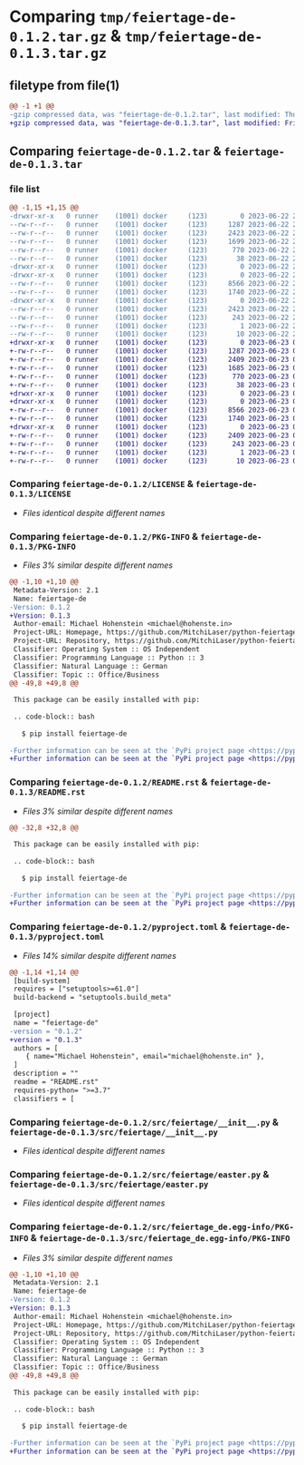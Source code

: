 # Comparing `tmp/feiertage-de-0.1.2.tar.gz` & `tmp/feiertage-de-0.1.3.tar.gz`

## filetype from file(1)

```diff
@@ -1 +1 @@
-gzip compressed data, was "feiertage-de-0.1.2.tar", last modified: Thu Jun 22 23:21:09 2023, max compression
+gzip compressed data, was "feiertage-de-0.1.3.tar", last modified: Fri Jun 23 07:39:45 2023, max compression
```

## Comparing `feiertage-de-0.1.2.tar` & `feiertage-de-0.1.3.tar`

### file list

```diff
@@ -1,15 +1,15 @@
-drwxr-xr-x   0 runner    (1001) docker     (123)        0 2023-06-22 23:21:09.634459 feiertage-de-0.1.2/
--rw-r--r--   0 runner    (1001) docker     (123)     1287 2023-06-22 23:20:51.000000 feiertage-de-0.1.2/LICENSE
--rw-r--r--   0 runner    (1001) docker     (123)     2423 2023-06-22 23:21:09.634459 feiertage-de-0.1.2/PKG-INFO
--rw-r--r--   0 runner    (1001) docker     (123)     1699 2023-06-22 23:20:51.000000 feiertage-de-0.1.2/README.rst
--rw-r--r--   0 runner    (1001) docker     (123)      770 2023-06-22 23:20:51.000000 feiertage-de-0.1.2/pyproject.toml
--rw-r--r--   0 runner    (1001) docker     (123)       38 2023-06-22 23:21:09.634459 feiertage-de-0.1.2/setup.cfg
-drwxr-xr-x   0 runner    (1001) docker     (123)        0 2023-06-22 23:21:09.630459 feiertage-de-0.1.2/src/
-drwxr-xr-x   0 runner    (1001) docker     (123)        0 2023-06-22 23:21:09.634459 feiertage-de-0.1.2/src/feiertage/
--rw-r--r--   0 runner    (1001) docker     (123)     8566 2023-06-22 23:20:51.000000 feiertage-de-0.1.2/src/feiertage/__init__.py
--rw-r--r--   0 runner    (1001) docker     (123)     1740 2023-06-22 23:20:51.000000 feiertage-de-0.1.2/src/feiertage/easter.py
-drwxr-xr-x   0 runner    (1001) docker     (123)        0 2023-06-22 23:21:09.634459 feiertage-de-0.1.2/src/feiertage_de.egg-info/
--rw-r--r--   0 runner    (1001) docker     (123)     2423 2023-06-22 23:21:09.000000 feiertage-de-0.1.2/src/feiertage_de.egg-info/PKG-INFO
--rw-r--r--   0 runner    (1001) docker     (123)      243 2023-06-22 23:21:09.000000 feiertage-de-0.1.2/src/feiertage_de.egg-info/SOURCES.txt
--rw-r--r--   0 runner    (1001) docker     (123)        1 2023-06-22 23:21:09.000000 feiertage-de-0.1.2/src/feiertage_de.egg-info/dependency_links.txt
--rw-r--r--   0 runner    (1001) docker     (123)       10 2023-06-22 23:21:09.000000 feiertage-de-0.1.2/src/feiertage_de.egg-info/top_level.txt
+drwxr-xr-x   0 runner    (1001) docker     (123)        0 2023-06-23 07:39:45.442504 feiertage-de-0.1.3/
+-rw-r--r--   0 runner    (1001) docker     (123)     1287 2023-06-23 07:39:28.000000 feiertage-de-0.1.3/LICENSE
+-rw-r--r--   0 runner    (1001) docker     (123)     2409 2023-06-23 07:39:45.442504 feiertage-de-0.1.3/PKG-INFO
+-rw-r--r--   0 runner    (1001) docker     (123)     1685 2023-06-23 07:39:28.000000 feiertage-de-0.1.3/README.rst
+-rw-r--r--   0 runner    (1001) docker     (123)      770 2023-06-23 07:39:28.000000 feiertage-de-0.1.3/pyproject.toml
+-rw-r--r--   0 runner    (1001) docker     (123)       38 2023-06-23 07:39:45.442504 feiertage-de-0.1.3/setup.cfg
+drwxr-xr-x   0 runner    (1001) docker     (123)        0 2023-06-23 07:39:45.442504 feiertage-de-0.1.3/src/
+drwxr-xr-x   0 runner    (1001) docker     (123)        0 2023-06-23 07:39:45.442504 feiertage-de-0.1.3/src/feiertage/
+-rw-r--r--   0 runner    (1001) docker     (123)     8566 2023-06-23 07:39:28.000000 feiertage-de-0.1.3/src/feiertage/__init__.py
+-rw-r--r--   0 runner    (1001) docker     (123)     1740 2023-06-23 07:39:28.000000 feiertage-de-0.1.3/src/feiertage/easter.py
+drwxr-xr-x   0 runner    (1001) docker     (123)        0 2023-06-23 07:39:45.442504 feiertage-de-0.1.3/src/feiertage_de.egg-info/
+-rw-r--r--   0 runner    (1001) docker     (123)     2409 2023-06-23 07:39:45.000000 feiertage-de-0.1.3/src/feiertage_de.egg-info/PKG-INFO
+-rw-r--r--   0 runner    (1001) docker     (123)      243 2023-06-23 07:39:45.000000 feiertage-de-0.1.3/src/feiertage_de.egg-info/SOURCES.txt
+-rw-r--r--   0 runner    (1001) docker     (123)        1 2023-06-23 07:39:45.000000 feiertage-de-0.1.3/src/feiertage_de.egg-info/dependency_links.txt
+-rw-r--r--   0 runner    (1001) docker     (123)       10 2023-06-23 07:39:45.000000 feiertage-de-0.1.3/src/feiertage_de.egg-info/top_level.txt
```

### Comparing `feiertage-de-0.1.2/LICENSE` & `feiertage-de-0.1.3/LICENSE`

 * *Files identical despite different names*

### Comparing `feiertage-de-0.1.2/PKG-INFO` & `feiertage-de-0.1.3/PKG-INFO`

 * *Files 3% similar despite different names*

```diff
@@ -1,10 +1,10 @@
 Metadata-Version: 2.1
 Name: feiertage-de
-Version: 0.1.2
+Version: 0.1.3
 Author-email: Michael Hohenstein <michael@hohenste.in>
 Project-URL: Homepage, https://github.com/MitchiLaser/python-feiertage
 Project-URL: Repository, https://github.com/MitchiLaser/python-feiertage
 Classifier: Operating System :: OS Independent
 Classifier: Programming Language :: Python :: 3
 Classifier: Natural Language :: German
 Classifier: Topic :: Office/Business
@@ -49,8 +49,8 @@
 
 This package can be easily installed with pip:
 
 .. code-block:: bash
 
   $ pip install feiertage-de
 
-Further information can be seen at the `PyPi project page <https://pypi.org/project/feiertage-de/>`_ or at `feiertage-de.readthedocs.io <https://feiertage-de.readthedocs.io/en/latest/index.html>`_
+Further information can be seen at the `PyPi project page <https://pypi.org/project/feiertage-de/>`_ or at `Read the Docs <https://feiertage-de.readthedocs.io/en/latest/index.html>`_
```

### Comparing `feiertage-de-0.1.2/README.rst` & `feiertage-de-0.1.3/README.rst`

 * *Files 3% similar despite different names*

```diff
@@ -32,8 +32,8 @@
 
 This package can be easily installed with pip:
 
 .. code-block:: bash
 
   $ pip install feiertage-de
 
-Further information can be seen at the `PyPi project page <https://pypi.org/project/feiertage-de/>`_ or at `feiertage-de.readthedocs.io <https://feiertage-de.readthedocs.io/en/latest/index.html>`_
+Further information can be seen at the `PyPi project page <https://pypi.org/project/feiertage-de/>`_ or at `Read the Docs <https://feiertage-de.readthedocs.io/en/latest/index.html>`_
```

### Comparing `feiertage-de-0.1.2/pyproject.toml` & `feiertage-de-0.1.3/pyproject.toml`

 * *Files 14% similar despite different names*

```diff
@@ -1,14 +1,14 @@
 [build-system]
 requires = ["setuptools>=61.0"]
 build-backend = "setuptools.build_meta"
 
 [project]
 name = "feiertage-de"
-version = "0.1.2"
+version = "0.1.3"
 authors = [
 	{ name="Michael Hohenstein", email="michael@hohenste.in" },
 ]
 description = ""
 readme = "README.rst"
 requires-python= ">=3.7"
 classifiers = [
```

### Comparing `feiertage-de-0.1.2/src/feiertage/__init__.py` & `feiertage-de-0.1.3/src/feiertage/__init__.py`

 * *Files identical despite different names*

### Comparing `feiertage-de-0.1.2/src/feiertage/easter.py` & `feiertage-de-0.1.3/src/feiertage/easter.py`

 * *Files identical despite different names*

### Comparing `feiertage-de-0.1.2/src/feiertage_de.egg-info/PKG-INFO` & `feiertage-de-0.1.3/src/feiertage_de.egg-info/PKG-INFO`

 * *Files 3% similar despite different names*

```diff
@@ -1,10 +1,10 @@
 Metadata-Version: 2.1
 Name: feiertage-de
-Version: 0.1.2
+Version: 0.1.3
 Author-email: Michael Hohenstein <michael@hohenste.in>
 Project-URL: Homepage, https://github.com/MitchiLaser/python-feiertage
 Project-URL: Repository, https://github.com/MitchiLaser/python-feiertage
 Classifier: Operating System :: OS Independent
 Classifier: Programming Language :: Python :: 3
 Classifier: Natural Language :: German
 Classifier: Topic :: Office/Business
@@ -49,8 +49,8 @@
 
 This package can be easily installed with pip:
 
 .. code-block:: bash
 
   $ pip install feiertage-de
 
-Further information can be seen at the `PyPi project page <https://pypi.org/project/feiertage-de/>`_ or at `feiertage-de.readthedocs.io <https://feiertage-de.readthedocs.io/en/latest/index.html>`_
+Further information can be seen at the `PyPi project page <https://pypi.org/project/feiertage-de/>`_ or at `Read the Docs <https://feiertage-de.readthedocs.io/en/latest/index.html>`_
```

